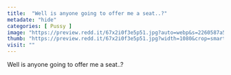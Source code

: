 ```yaml
---
title:  "Well is anyone going to offer me a seat..?"
metadate: "hide"
categories: [ Pussy ]
image: "https://preview.redd.it/67x2i0f3e5p51.jpg?auto=webp&s=2260587a52df57121f6b805bc5223326d6b97c7d"
thumb: "https://preview.redd.it/67x2i0f3e5p51.jpg?width=1080&crop=smart&auto=webp&s=d9de02cc6c48b5fe3152c8da536dbede45c07a3b"
visit: ""
---
```

Well is anyone going to offer me a seat..?
